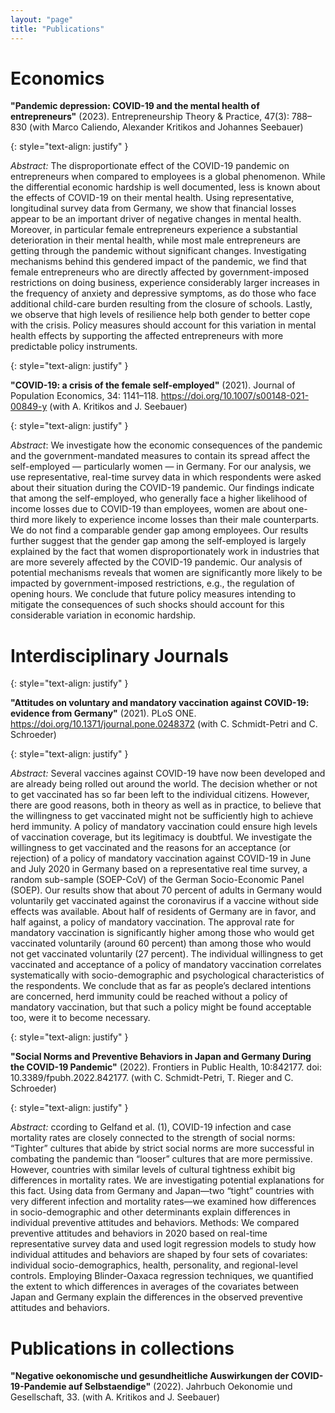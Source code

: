```yaml
---
layout: "page"
title: "Publications"
---
```


# Economics

**"Pandemic depression: COVID-19 and the mental health of entrepreneurs"** (2023). Entrepreneurship Theory & Practice, 47(3): 788–830 (with Marco Caliendo, Alexander Kritikos and Johannes Seebauer)

{: style="text-align: justify" }

*Abstract:* The disproportionate effect of the COVID-19 pandemic on entrepreneurs when compared to employees is a global phenomenon. While the differential economic hardship is well documented, less is known about the effects of COVID-19 on their mental health. Using representative, longitudinal survey data from Germany, we show that financial losses appear to be an important driver of negative changes in mental health. Moreover, in particular female entrepreneurs experience a substantial deterioration in their mental health, while most male entrepreneurs are getting through the pandemic without significant changes. Investigating mechanisms behind this gendered impact of the pandemic, we find that female entrepreneurs who are directly affected by government-imposed restrictions on doing business, experience considerably larger increases in the frequency of anxiety and depressive symptoms, as do those who face additional child-care burden resulting from the closure of schools. Lastly, we observe that high levels of resilience help both gender to better cope with the crisis. Policy measures should account for this variation in mental health effects by supporting the affected entrepreneurs with more predictable policy instruments.

{: style="text-align: justify" }

**"COVID-19: a crisis of the female self-employed"** (2021). Journal of Population Economics, 34: 1141–118. https://doi.org/10.1007/s00148-021-00849-y (with A. Kritikos and J. Seebauer)

{: style="text-align: justify" }

*Abstract*: We investigate how the economic consequences of the pandemic and the government-mandated measures to contain its spread affect the self-employed — particularly women — in Germany. For our analysis, we use representative, real-time survey data in which respondents were asked about their situation during the COVID-19 pandemic. Our findings indicate that among the self-employed, who generally face a higher likelihood of income losses due to COVID-19 than employees, women are about one-third more likely to experience income losses than their male counterparts. We do not find a comparable gender gap among employees. Our results further suggest that the gender gap among the self-employed is largely explained by the fact that women disproportionately work in industries that are more severely affected by the COVID-19 pandemic. Our analysis of potential mechanisms reveals that women are significantly more likely to be impacted by government-imposed restrictions, e.g., the regulation of opening hours. We conclude that future policy measures intending to mitigate the consequences of such shocks should account for this considerable variation in economic hardship.

# Interdisciplinary Journals

{: style="text-align: justify" }

**"Attitudes on voluntary and mandatory vaccination against COVID-19: evidence from Germany"** (2021).
PLoS ONE. https://doi.org/10.1371/journal.pone.0248372 (with C. Schmidt-Petri and C. Schroeder)

{: style="text-align: justify" }

*Abstract:* Several vaccines against COVID-19 have now been developed and are already being rolled out around the world. The decision whether or not to get vaccinated has so far been left to the individual citizens. However, there are good reasons, both in theory as well as in practice, to believe that the willingness to get vaccinated might not be sufficiently high to achieve herd immunity. A policy of mandatory vaccination could ensure high levels of vaccination coverage, but its legitimacy is doubtful. We investigate the willingness to get vaccinated and the reasons for an acceptance (or rejection) of a policy of mandatory vaccination against COVID-19 in June and July 2020 in Germany based on a representative real time survey, a random sub-sample (SOEP-CoV) of the German Socio-Economic Panel (SOEP). Our results show that about 70 percent of adults in Germany would voluntarily get vaccinated against the coronavirus if a vaccine without side effects was available. About half of residents of Germany are in favor, and half against, a policy of mandatory vaccination. The approval rate for mandatory vaccination is significantly higher among those who would get vaccinated voluntarily (around 60 percent) than among those who would not get vaccinated voluntarily (27 percent). The individual willingness to get vaccinated and acceptance of a policy of mandatory vaccination correlates systematically with socio-demographic and psychological characteristics of the respondents. We conclude that as far as people’s declared intentions are concerned, herd immunity could be reached without a policy of mandatory vaccination, but that such a policy might be found acceptable too, were it to become necessary.

{: style="text-align: justify" }

**"Social Norms and Preventive Behaviors in Japan and Germany During the COVID-19 Pandemic"** (2022).
Frontiers in Public Health, 10:842177. doi: 10.3389/fpubh.2022.842177. (with C. Schmidt-Petri, T. Rieger and C. Schroeder)

{: style="text-align: justify" }

*Abstract:* ccording to Gelfand et al. (1), COVID-19 infection and case mortality rates are closely connected to the strength of social norms: “Tighter” cultures that abide by strict social norms are more successful in combating the pandemic than “looser” cultures that are more permissive. However, countries with similar levels of cultural tightness exhibit big differences in mortality rates. We are investigating potential explanations for this fact. Using data from Germany and Japan—two “tight” countries with very different infection and mortality rates—we examined how differences in socio-demographic and other determinants explain differences in individual preventive attitudes and behaviors.
Methods: We compared preventive attitudes and behaviors in 2020 based on real-time representative survey data and used logit regression models to study how individual attitudes and behaviors are shaped by four sets of covariates: individual socio-demographics, health, personality, and regional-level controls. Employing Blinder-Oaxaca regression techniques, we quantified the extent to which differences in averages of the covariates between Japan and Germany explain the differences in the observed preventive attitudes and behaviors.


# Publications in collections

**"Negative oekonomische und gesundheitliche Auswirkungen der COVID-19-Pandemie auf Selbstaendige"** (2022). Jahrbuch Oekonomie und Gesellschaft, 33. (with A. Kritikos and J. Seebauer)  	